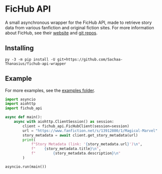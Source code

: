 # FicHub API
 A small asynchronous wrapper for the FicHub API, made to retrieve story data from various fanfiction and original fiction sites. For more information about FicHub, see their [website](https://fichub.net/) and [git repos](https://github.com/FicHub).

## Installing
```shell
py -3 -m pip install -U git+https://github.com/Sachaa-Thanasius/fichub-api-wrapper
```

## Example
For more examples, see the [examples folder](https://github.com/Sachaa-Thanasius/fichub-api/examples).
```python
import asyncio
import aiohttp
import fichub_api

async def main():
    async with aiohttp.ClientSession() as session:
        client = fichub_api.FicHubClient(session=session)
        url = "https://www.fanfiction.net/s/13912800/1/Magical-Marvel"
        story_metadata = await client.get_story_metadata(url)
        print(
            f"Story Metadata (link: '{story_metadata.url}')\n",
            f"    {story_metadata.title}\n",
            f"        {story_metadata.description}\n"
        )

asyncio.run(main())
```
